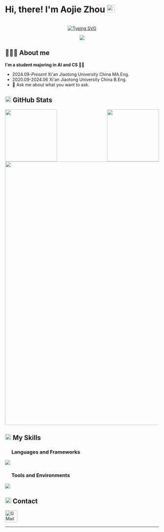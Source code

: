 
<!--
**thunderbolt-fire/thunderbolt-fire** is a ✨ _special_ ✨ repository because its `README.md` (this file) appears on your GitHub profile.

Here are some ideas to get you started:

- 🔭 I’m currently working on ...
- 🌱 I’m currently learning ...
- 👯 I’m looking to collaborate on ...
- 🤔 I’m looking for help with ...
- 💬 Ask me about ...
- 📫 How to reach me: ...
- 😄 Pronouns: ...
- ⚡ Fun fact: ...
-->
# Hi, there! I'm Aojie Zhou <img src="https://user-images.githubusercontent.com/71177584/204090535-8da76dcf-df5e-44aa-a9e4-f658f051dcff.gif" width="25px" />
<p align="center">
  <br/>
 <a href="https://git.io/typing-svg"><img src="https://readme-typing-svg.demolab.com?font=Merienda&size=25&pause=1000&center=true&vCenter=true&random=false&width=435&lines=thunderbolt-fire" alt="Typing SVG" /></a>
</p>

<p align="center">
  <img src="https://komarev.com/ghpvc/?username=thunderbolt-fire&color=blue&style=for-the-badge" />
</p>



## 👨🏻‍💻 About me

**I'm a student majoring in AI and CS 👨‍🎓**

- 2024.09-*Present* Xi'an Jiaotong University China MA.Eng.
- 2020.09-2024.06 Xi'an Jiaotong University China B.Eng.
- 💬 Ask me about what you want to ask.


## <img src="https://media.giphy.com/media/WUlplcMpOCEmTGBtBW/giphy.gif" height="20" /> GitHub Stats

<p align="center" width="860" /> 
  <img align="left" src="https://github-readme-stats.vercel.app/api?username=thunderbolt-fire&show_icons=true&theme=flag-india&hide_border=true&include_all_commits=true&count_private=true" height="170" />
  <img align="right" src="https://github-readme-stats.vercel.app/api/top-langs/?username=thunderbolt-fire&theme=flag-india&layout=compact&hide_border=true&langs_count=5&hide=makefile,cmake" height="170" />
</p>
<p align="center"> 
  <img src="https://github-profile-trophy.vercel.app/?username=thunderbolt-fire&theme=flat&column=-1&no-frame=true" width="860"/>
</p>

## <img src="https://img.icons8.com/dusk/64/null/development-skill.png" height="20" /> My Skills

### <img src="https://img.icons8.com/dusk/64/null/program.png" height="17" /> Languages and Frameworks

<p align="left"> 
  <img src="https://skillicons.dev/icons?i=cpp,py,pytorch,html,js,css,flask,vue,md,latex&theme=light&perline=20" />
</p>

### <img src="https://img.icons8.com/dusk/64/null/maintenance.png" height="17" /> Tools and Environments

<p align="left"> 
  <img src="https://skillicons.dev/icons?i=arduino,docker,git,github,linux,matlab,obsidian,nodejs,&theme=light&perline=20" />
</p>


## <img src="https://img.icons8.com/dusk/64/null/share-2.png" height="20" /> Contact

<a href="mailto:zaj820876325@gmail.com" target="_blank"><img alt="GMail" title="GMail" src="https://img.icons8.com/dusk/64/null/gmail.png" width="40"></a>


---
